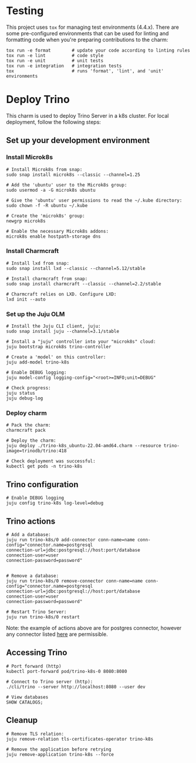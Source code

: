 # Testing

This project uses `tox` for managing test environments (4.4.x). There are some pre-configured environments
that can be used for linting and formatting code when you're preparing contributions to the charm:

```shell
tox run -e format        # update your code according to linting rules
tox run -e lint          # code style
tox run -e unit          # unit tests
tox run -e integration   # integration tests
tox                      # runs 'format', 'lint', and 'unit' environments
```

# Deploy Trino

This charm is used to deploy Trino Server in a k8s cluster. For local deployment, follow the following steps:

## Set up your development environment
### Install Microk8s
```
# Install Microk8s from snap:
sudo snap install microk8s --classic --channel=1.25

# Add the 'ubuntu' user to the Microk8s group:
sudo usermod -a -G microk8s ubuntu

# Give the 'ubuntu' user permissions to read the ~/.kube directory:
sudo chown -f -R ubuntu ~/.kube

# Create the 'microk8s' group:
newgrp microk8s

# Enable the necessary Microk8s addons:
microk8s enable hostpath-storage dns
```
### Install Charmcraft
```
# Install lxd from snap:
sudo snap install lxd --classic --channel=5.12/stable

# Install charmcraft from snap:
sudo snap install charmcraft --classic --channel=2.2/stable

# Charmcraft relies on LXD. Configure LXD:
lxd init --auto
```
### Set up the Juju OLM
```
# Install the Juju CLI client, juju:
sudo snap install juju --channel=3.1/stable

# Install a "juju" controller into your "microk8s" cloud:
juju bootstrap microk8s trino-controller

# Create a 'model' on this controller:
juju add-model trino-k8s

# Enable DEBUG logging:
juju model-config logging-config="<root>=INFO;unit=DEBUG"

# Check progress:
juju status
juju debug-log
```
### Deploy charm
```
# Pack the charm:
charmcraft pack

# Deploy the charm:
juju deploy ./trino-k8s_ubuntu-22.04-amd64.charm --resource trino-image=trinodb/trino:418

# Check deployment was successful:
kubectl get pods -n trino-k8s
```
## Trino configuration
```
# Enable DEBUG logging
juju config trino-k8s log-level=debug

```

## Trino actions
```
# Add a database:
juju run trino-k8s/0 add-connector conn-name=name conn-config="connector.name=postgresql
connection-url=jdbc:postgresql://host:port/database
connection-user=user
connection-password=password"


# Remove a database:
juju run trino-k8s/0 remove-connector conn-name=name conn-config="connector.name=postgresql
connection-url=jdbc:postgresql://host:port/database
connection-user=user
connection-password=password"

# Restart Trino Server:
juju run trino-k8s/0 restart
```

Note: the example of actions above are for postgres connector, however any connector listed [here](https://trino.io/docs/current/connector.html) are permissible.

## Accessing Trino
```
# Port forward (http)
kubectl port-forward pod/trino-k8s-0 8080:8080

# Connect to Trino server (http):
./cli/trino --server http://localhost:8080 --user dev

# View databases
SHOW CATALOGS;
```

## Cleanup
```
# Remove TLS relation: 
juju remove-relation tls-certificates-operator trino-k8s

# Remove the application before retrying
juju remove-application trino-k8s --force
```
